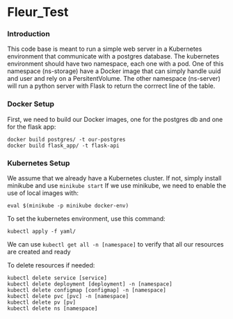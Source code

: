 # Fleur_Test


### Introduction

This code base is meant to run a simple web server in a Kubernetes environment that communicate with a postgres database.
The kubernetes environment should have two namespace, each one with a pod.
One of this namespace (ns-storage) have a Docker image that can simply handle uuid and user and rely on a PersitentVolume.
The other namespace (ns-server) will run a python server with Flask to return the corrrect line of the table.


### Docker Setup


First, we need to build our Docker images, one for the postgres db and one for the flask app:
```
docker build postgres/ -t our-postgres
docker build flask_app/ -t flask-api
``` 


### Kubernetes Setup


We assume that we already have a Kubernetes cluster. If not, simply install minikube and use `minikube start`
If we use minikube, we need to enable the use of local images with:
```
eval $(minikube -p minikube docker-env)

```

To set the kubernetes environment, use this command:
```
kubectl apply -f yaml/
```


We can use `kubectl get all -n [namespace]` to verify that all our resources are created and ready

To delete resources if needed:
```
kubectl delete service [service]
kubectl delete deployment [deployment] -n [namespace]
kubectl delete configmap [configmap] -n [namespace]
kubectl delete pvc [pvc] -n [namespace]
kubectl delete pv [pv]
kubectl delete ns [namespace]
```
